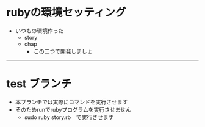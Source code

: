 # rubyの環境セッティング
* いつもの環境作った
	* story
	* chap
		* この二つで開発しましょ
-------
# test ブランチ
* 本ブランチでは実際にコマンドを実行させます
* そのためrunでrubyプログラムを実行させません
	* sudo ruby story.rb　で実行させます
